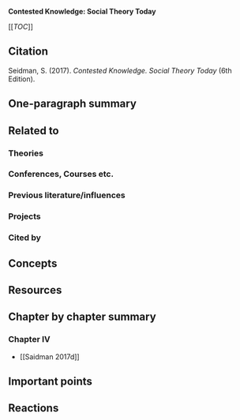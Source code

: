 **Contested Knowledge: Social Theory Today**

[[_TOC_]]

## Citation
Seidman, S. (2017). *Contested Knowledge. Social Theory Today* (6th Edition).

## One-paragraph summary

## Related to

### Theories

### Conferences, Courses etc.

### Previous literature/influences

### Projects

### Cited by

## Concepts

## Resources

## Chapter by chapter summary

### Chapter IV

* [[Saidman 2017d]]

## Important points

## Reactions